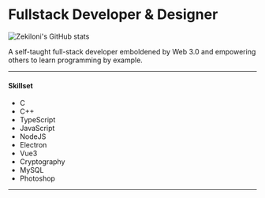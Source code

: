 # Fullstack Developer & Designer

![Zekiloni's GitHub stats](https://github-readme-stats.vercel.app/api?username=Zekiloni&show_icons=true&theme=tokyonight)

A self-taught full-stack developer emboldened by Web 3.0 and empowering others to learn programming by example.

---

#### **Skillset**

* C
* C++
* TypeScript
* JavaScript
* NodeJS
* Electron
* Vue3
* Cryptography
* MySQL
* Photoshop

---

